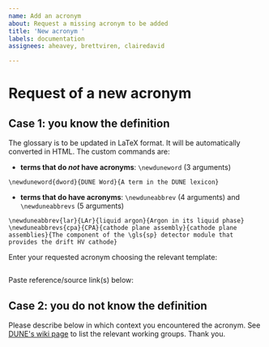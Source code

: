 ```yaml
---
name: Add an acronym
about: Request a missing acronym to be added
title: 'New acronym '
labels: documentation
assignees: aheavey, brettviren, clairedavid

---
```


# Request of a new acronym

## Case 1: you know the definition
The glossary is to be updated in LaTeX format. It will be automatically converted in HTML.
The custom commands are:
- **terms that do *not* have acronyms**: `\newduneword` (3 arguments)
```
\newduneword{dword}{DUNE Word}{A term in the DUNE lexicon}
```
- **terms that do have acronyms**: `\newduneabbrev` (4 arguments) and `\newduneabbrevs` (5 arguments)
```
\newduneabbrev{lar}{LAr}{liquid argon}{Argon in its liquid phase}
\newduneabbrevs{cpa}{CPA}{cathode plane assembly}{cathode plane assemblies}{The component of the \gls{sp} detector module that provides the drift HV cathode}
```

Enter your requested acronym choosing the relevant template:
```

```
Paste reference/source link(s) below:


## Case 2: you do not know the definition
Please describe below in which context you encountered the acronym.
See [DUNE's wiki page](https://wiki.dunescience.org/) to list the relevant working groups. Thank you.

